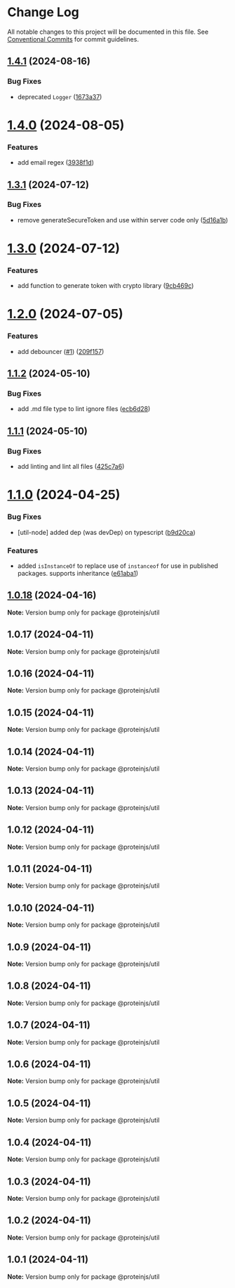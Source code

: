 # Change Log

All notable changes to this project will be documented in this file.
See [Conventional Commits](https://conventionalcommits.org) for commit guidelines.

## [1.4.1](https://github.com/proteinjs/util/compare/@proteinjs/util@1.4.0...@proteinjs/util@1.4.1) (2024-08-16)


### Bug Fixes

* deprecated `Logger` ([1673a37](https://github.com/proteinjs/util/commit/1673a377945271da4d99b564acdecb22e397ba86))





# [1.4.0](https://github.com/proteinjs/util/compare/@proteinjs/util@1.3.1...@proteinjs/util@1.4.0) (2024-08-05)


### Features

* add email regex ([3938f1d](https://github.com/proteinjs/util/commit/3938f1d5ca3aa4a5f2b98518a84468794110bfd1))





## [1.3.1](https://github.com/proteinjs/util/compare/@proteinjs/util@1.3.0...@proteinjs/util@1.3.1) (2024-07-12)


### Bug Fixes

* remove generateSecureToken and use within server code only ([5d16a1b](https://github.com/proteinjs/util/commit/5d16a1bc0666d1b61a5a4e197af1ae79516ea79c))





# [1.3.0](https://github.com/proteinjs/util/compare/@proteinjs/util@1.2.0...@proteinjs/util@1.3.0) (2024-07-12)


### Features

* add function to generate token with crypto library ([9cb469c](https://github.com/proteinjs/util/commit/9cb469cae1e5e6fa390c3f42aa88820ab70bf289))





# [1.2.0](https://github.com/proteinjs/util/compare/@proteinjs/util@1.1.2...@proteinjs/util@1.2.0) (2024-07-05)


### Features

* add debouncer ([#1](https://github.com/proteinjs/util/issues/1)) ([209f157](https://github.com/proteinjs/util/commit/209f1575f8370ba94033bdfbcebd745e1aa5aa1e))





## [1.1.2](https://github.com/proteinjs/util/compare/@proteinjs/util@1.1.1...@proteinjs/util@1.1.2) (2024-05-10)


### Bug Fixes

* add .md file type to lint ignore files ([ecb6d28](https://github.com/proteinjs/util/commit/ecb6d28340221ff0a2854debf0d813a02a76786e))





## [1.1.1](https://github.com/proteinjs/util/compare/@proteinjs/util@1.1.0...@proteinjs/util@1.1.1) (2024-05-10)


### Bug Fixes

* add linting and lint all files ([425c7a6](https://github.com/proteinjs/util/commit/425c7a6bee816a6b7cfafcb4b8d59a22cba5ec04))





# [1.1.0](https://github.com/proteinjs/util/compare/@proteinjs/util@1.0.18...@proteinjs/util@1.1.0) (2024-04-25)

### Bug Fixes

- [util-node] added dep (was devDep) on typescript ([b9d20ca](https://github.com/proteinjs/util/commit/b9d20cad9666a13cb74c6a431f0f010ba8f9117e))

### Features

- added `isInstanceOf` to replace use of `instanceof` for use in published packages. supports inheritance ([e61aba1](https://github.com/proteinjs/util/commit/e61aba135c20e340d5c7b7c46795fa1131620fbd))

## [1.0.18](https://github.com/proteinjs/util/compare/@proteinjs/util@1.0.17...@proteinjs/util@1.0.18) (2024-04-16)

**Note:** Version bump only for package @proteinjs/util

## 1.0.17 (2024-04-11)

**Note:** Version bump only for package @proteinjs/util

## 1.0.16 (2024-04-11)

**Note:** Version bump only for package @proteinjs/util

## 1.0.15 (2024-04-11)

**Note:** Version bump only for package @proteinjs/util

## 1.0.14 (2024-04-11)

**Note:** Version bump only for package @proteinjs/util

## 1.0.13 (2024-04-11)

**Note:** Version bump only for package @proteinjs/util

## 1.0.12 (2024-04-11)

**Note:** Version bump only for package @proteinjs/util

## 1.0.11 (2024-04-11)

**Note:** Version bump only for package @proteinjs/util

## 1.0.10 (2024-04-11)

**Note:** Version bump only for package @proteinjs/util

## 1.0.9 (2024-04-11)

**Note:** Version bump only for package @proteinjs/util

## 1.0.8 (2024-04-11)

**Note:** Version bump only for package @proteinjs/util

## 1.0.7 (2024-04-11)

**Note:** Version bump only for package @proteinjs/util

## 1.0.6 (2024-04-11)

**Note:** Version bump only for package @proteinjs/util

## 1.0.5 (2024-04-11)

**Note:** Version bump only for package @proteinjs/util

## 1.0.4 (2024-04-11)

**Note:** Version bump only for package @proteinjs/util

## 1.0.3 (2024-04-11)

**Note:** Version bump only for package @proteinjs/util

## 1.0.2 (2024-04-11)

**Note:** Version bump only for package @proteinjs/util

## 1.0.1 (2024-04-11)

**Note:** Version bump only for package @proteinjs/util
